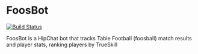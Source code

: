 # FoosBot
[![Build Status](https://travis-ci.org/gnjack/FoosBot.svg?branch=master)](https://travis-ci.org/gnjack/FoosBot)

FoosBot is a HipChat bot that tracks Table Football (foosball) match results and player stats, ranking players by TrueSkill
